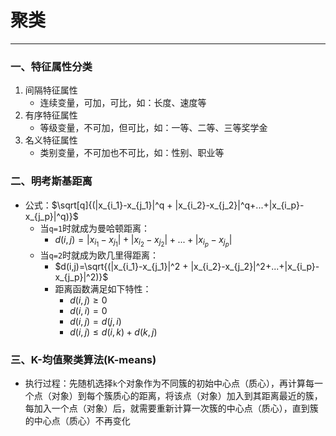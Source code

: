 # 聚类

---

### 一、特征属性分类

1. 间隔特征属性
	- 连续变量，可加，可比，如：长度、速度等
2. 有序特征属性
	- 等级变量，不可加，但可比，如：一等、二等、三等奖学金
3. 名义特征属性
	- 类别变量，不可加也不可比，如：性别、职业等

### 二、明考斯基距离

- 公式：$\sqrt[q]{(|x_{i_1}-x_{j_1}|^q + |x_{i_2}-x_{j_2}|^q+...+|x_{i_p}-x_{j_p}|^q)}$
	- 当`q=1`时就成为曼哈顿距离：
		- $d(i,j)=|x_{i_1}-x_{j_1}| + |x_{i_2}-x_{j_2}|+...+|x_{i_p}-x_{j_p}|$
	- 当`q=2`时就成为欧几里得距离：
		- $d(i,j)=\sqrt{(|x_{i_1}-x_{j_1}|^2 + |x_{i_2}-x_{j_2}|^2+...+|x_{i_p}-x_{j_p}|^2)}$
		- 距离函数满足如下特性：
			- $d(i,j)\geq 0$
			- $d(i,i)=0$
			- $d(i,j)=d(j,i)$
			- $d(i,j)\leq d(i,k)+d(k,j)$
### 三、K-均值聚类算法(K-means)

- 执行过程：先随机选择`k`个对象作为不同簇的初始中心点（质心），再计算每一个点（对象）到每个簇质心的距离，将该点（对象）加入到其距离最近的簇，每加入一个点（对象）后，就需要重新计算一次簇的中心点（质心），直到簇的中心点（质心）不再变化